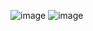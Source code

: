 ![image](https://github.com/user-attachments/assets/37be55b5-366c-4b85-bf53-1bf4b1c59c6d)
![image](https://github.com/user-attachments/assets/8f5376dc-9649-4d20-8029-be940b662fef)
